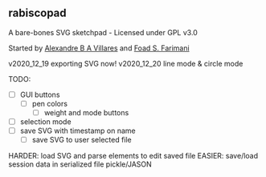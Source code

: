 ## rabiscopad

A bare-bones SVG sketchpad - Licensed under GPL v3.0

Started by [Alexandre B A Villares](http://twitter.com/villares) and [Foad S. Farimani](https://twitter.com/fsfarimani)

v2020_12_19 exporting SVG now!
v2020_12_20 line mode & circle mode

TODO:

- [ ] GUI buttons
	- [ ] pen colors 
        - [ ] weight and mode buttons
- [ ] selection mode
- [ ] save SVG with timestamp on name
	- [ ] save SVG to user selected file

HARDER: load SVG and parse elements to edit saved file
EASIER: save/load session data in serialized file pickle/JASON

